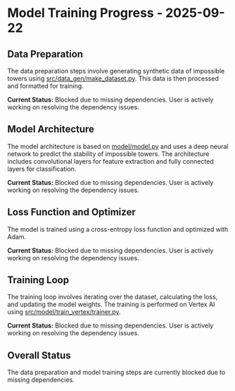 # Model Training Progress - 2025-09-22

## Data Preparation

The data preparation steps involve generating synthetic data of impossible towers using [src/data_gen/make_dataset.py](src/data_gen/make_dataset.py). This data is then processed and formatted for training.

**Current Status:** Blocked due to missing dependencies. User is actively working on resolving the dependency issues.

## Model Architecture

The model architecture is based on [model/model.py](model/model.py) and uses a deep neural network to predict the stability of impossible towers. The architecture includes convolutional layers for feature extraction and fully connected layers for classification.

**Current Status:** Blocked due to missing dependencies. User is actively working on resolving the dependency issues.

## Loss Function and Optimizer

The model is trained using a cross-entropy loss function and optimized with Adam.

**Current Status:** Blocked due to missing dependencies. User is actively working on resolving the dependency issues.

## Training Loop

The training loop involves iterating over the dataset, calculating the loss, and updating the model weights. The training is performed on Vertex AI using [src/model/train_vertex/trainer.py](src/model/train_vertex/trainer.py).

**Current Status:** Blocked due to missing dependencies. User is actively working on resolving the dependency issues.

## Overall Status

The data preparation and model training steps are currently blocked due to missing dependencies.